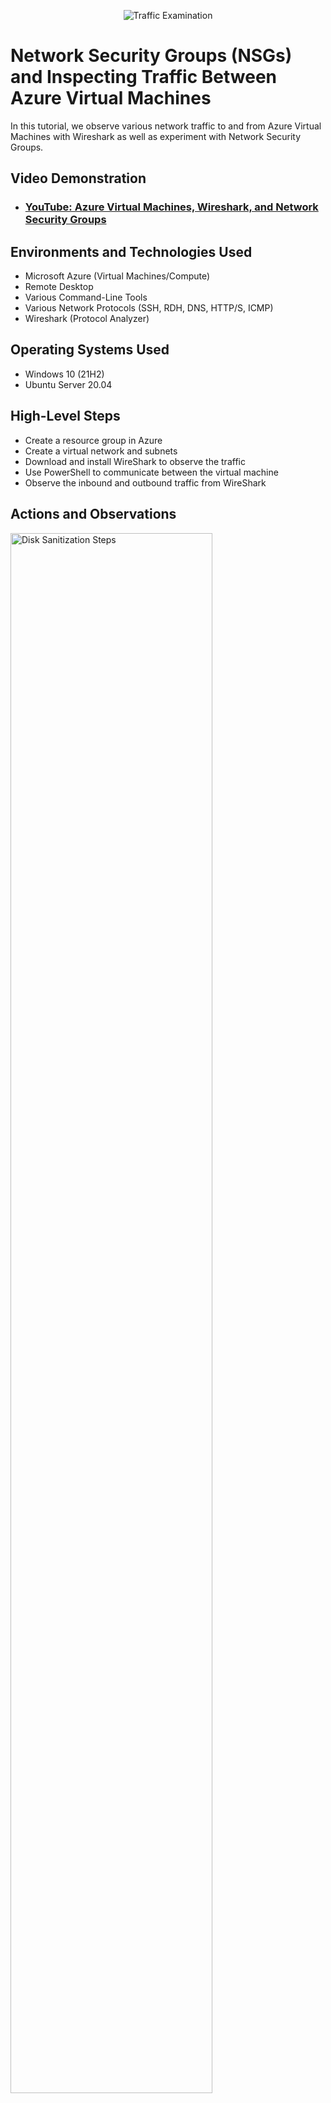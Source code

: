 <p align="center">
<img src="https://i.imgur.com/Ua7udoS.png" alt="Traffic Examination"/>
</p>

<h1>Network Security Groups (NSGs) and Inspecting Traffic Between Azure Virtual Machines</h1>
In this tutorial, we observe various network traffic to and from Azure Virtual Machines with Wireshark as well as experiment with Network Security Groups. <br />


<h2>Video Demonstration</h2>

- ### [YouTube: Azure Virtual Machines, Wireshark, and Network Security Groups](https://youtu.be/gU8ZmJkoGWc)

<h2>Environments and Technologies Used</h2>

- Microsoft Azure (Virtual Machines/Compute)
- Remote Desktop
- Various Command-Line Tools
- Various Network Protocols (SSH, RDH, DNS, HTTP/S, ICMP)
- Wireshark (Protocol Analyzer)

<h2>Operating Systems Used </h2>

- Windows 10 (21H2)
- Ubuntu Server 20.04

<h2>High-Level Steps</h2>

- Create a resource group in Azure 
- Create a virtual network and subnets
- Download and install WireShark to observe the traffic
- Use PowerShell to communicate between the virtual machine
- Observe the inbound and outbound traffic from WireShark

<h2>Actions and Observations</h2>

<p>
<img src="https://i.imgur.com/gxOdS6v.png" height="80%" width="80%" alt="Disk Sanitization Steps"/>
</p>
<p>
In this photo I am creating a resource group in Azure with two virtual machines, one running Windows 10 and the other running Ubuntu/Lenix. At the same time I will be creating a virtual network and subnets. 
</p>
<br />

<p>
<img src="https://i.imgur.com/atI0sxI.png" height="80%" width="80%" alt="Disk Sanitization Steps"/>
</p>
<p>
In this photo I will login to both virtual machines using remote desktop. Once logged into VM-1,  I will download and install WireShark to observe the traffic between the two virtual machines.
</p>
<br />

<p>
<img src="https://i.imgur.com/xNhDOLM.png" height="80%" width="80%" alt="Disk Sanitization Steps"/>
</p>
<p>
In this photo I am opening the NSG in the Ubuntu VM in Azure and creating a firewall by disabling inbound ICMP traffic.
</p>
<br />
